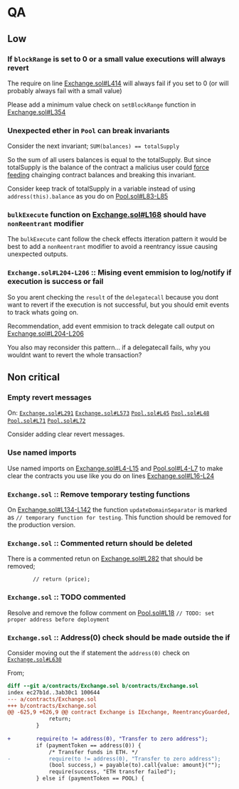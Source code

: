 # QA

## Low

### If `blockRange` is set to 0 or a small value executions will always revert
The require on line [Exchange.sol#L414](https://github.com/code-423n4/2022-11-non-fungible/blob/323b7cbf607425dd81da96c0777c8b12e800305d/contracts/Exchange.sol#L414) will always fail if you set to 0 (or will probably always fail with a small value)

Please add a minimum value check on `setBlockRange` function in [Exchange.sol#L354](https://github.com/code-423n4/2022-11-non-fungible/blob/323b7cbf607425dd81da96c0777c8b12e800305d/contracts/Exchange.sol#L354)

### Unexpected ether in `Pool` can break invariants

Consider the next invariant;
`SUM(balances) == totalSupply`

So the sum of all users balances is equal to the totalSupply. But since totalSupply is the balance of the contract a malicius user could [force feeding](https://consensys.github.io/smart-contract-best-practices/attacks/force-feeding/) chainging contract balances and breaking this invariant.

Consider keep track of totalSupply in a variable instead of using `address(this).balance` as you do on [Pool.sol#L83-L85](https://github.com/code-423n4/2022-11-non-fungible/blob/323b7cbf607425dd81da96c0777c8b12e800305d/contracts/Pool.sol#L83-L85)


### `bulkExecute` function on [Exchange.sol#L168](https://github.com/code-423n4/2022-11-non-fungible/blob/323b7cbf607425dd81da96c0777c8b12e800305d/contracts/Exchange.sol#L168) should have `nonReentrant` modifier

The `bulkExecute` cant follow the check effects itteration pattern it would be best to add a `nonReentrant` modifier to avoid a reentrancy issue causing unexpected outputs.

### `Exchange.sol#L204-L206` :: Mising event emmision to log/notify if execution is success or fail
So you arent checking the `result` of the `delegatecall` because you dont want to revert if the execution is not successful, but you should emit events to track whats going on.

Recommendation, add event emmision to track delegate call output on [Exchange.sol#L204-L206](https://github.com/code-423n4/2022-11-non-fungible/blob/323b7cbf607425dd81da96c0777c8b12e800305d/contracts/Exchange.sol#L204-L206)

You also may reconsider this pattern... if a delegatecall fails, why you wouldnt want to revert the whole transaction?


## Non critical


### Empty revert messages

On:
[`Exchange.sol#L291`](https://github.com/code-423n4/2022-11-non-fungible/blob/323b7cbf607425dd81da96c0777c8b12e800305d/contracts/Exchange.sol#L291)
[`Exchange.sol#L573`](https://github.com/code-423n4/2022-11-non-fungible/blob/323b7cbf607425dd81da96c0777c8b12e800305d/contracts/Exchange.sol#L573)
[`Pool.sol#L45`](https://github.com/code-423n4/2022-11-non-fungible/blob/323b7cbf607425dd81da96c0777c8b12e800305d/contracts/Pool.sol#L45)
[`Pool.sol#L48`](https://github.com/code-423n4/2022-11-non-fungible/blob/323b7cbf607425dd81da96c0777c8b12e800305d/contracts/Pool.sol#L48)
[`Pool.sol#L71`](https://github.com/code-423n4/2022-11-non-fungible/blob/323b7cbf607425dd81da96c0777c8b12e800305d/contracts/Pool.sol#L71)
[`Pool.sol#L72`](https://github.com/code-423n4/2022-11-non-fungible/blob/323b7cbf607425dd81da96c0777c8b12e800305d/contracts/Pool.sol#L72)

Consider adding clear revert messages.

### Use named imports

Use named imports on [Exchange.sol#L4-L15](https://github.com/code-423n4/2022-11-non-fungible/blob/323b7cbf607425dd81da96c0777c8b12e800305d/contracts/Exchange.sol#L4-L15) and [Pool.sol#L4-L7](https://github.com/code-423n4/2022-11-non-fungible/blob/323b7cbf607425dd81da96c0777c8b12e800305d/contracts/Pool.sol#L4-L7) to make clear the contracts you use like you do on lines [Exchange.sol#L16-L24](https://github.com/code-423n4/2022-11-non-fungible/blob/323b7cbf607425dd81da96c0777c8b12e800305d/contracts/Exchange.sol#L16-L24)


### `Exchange.sol` :: Remove temporary testing functions

On [Exchange.sol#L134-L142](https://github.com/code-423n4/2022-11-non-fungible/blob/323b7cbf607425dd81da96c0777c8b12e800305d/contracts/Exchange.sol#L134-L142) the function `updateDomainSeparator` is marked as `// temporary function for testing`.
This function should be removed for the production version.


### `Exchange.sol` :: Commented return should be deleted
There is a commented retun on [Exchange.sol#L282](https://github.com/code-423n4/2022-11-non-fungible/blob/323b7cbf607425dd81da96c0777c8b12e800305d/contracts/Exchange.sol#L282) that should be removed;
```
        // return (price);
```

### `Exchange.sol` :: TODO commented
Resolve and remove the follow comment on [Pool.sol#L18](https://github.com/code-423n4/2022-11-non-fungible/blob/323b7cbf607425dd81da96c0777c8b12e800305d/contracts/Pool.sol#L18)
```// TODO: set proper address before deployment```

### `Exchange.sol` :: Address(0) check should be made outside the if

Consider moving out the if statement the `address(0)` check on [`Exchange.sol#L630`](https://github.com/code-423n4/2022-11-non-fungible/blob/323b7cbf607425dd81da96c0777c8b12e800305d/contracts/Exchange.sol#L630) 

From;
```diff
diff --git a/contracts/Exchange.sol b/contracts/Exchange.sol
index ec27b1d..3ab30c1 100644
--- a/contracts/Exchange.sol
+++ b/contracts/Exchange.sol
@@ -625,9 +626,9 @@ contract Exchange is IExchange, ReentrancyGuarded, EIP712, OwnableUpgradeable, U
             return;
         }
 
+        require(to != address(0), "Transfer to zero address");
         if (paymentToken == address(0)) {
             /* Transfer funds in ETH. */
-            require(to != address(0), "Transfer to zero address");
             (bool success,) = payable(to).call{value: amount}("");
             require(success, "ETH transfer failed");
         } else if (paymentToken == POOL) {
```

